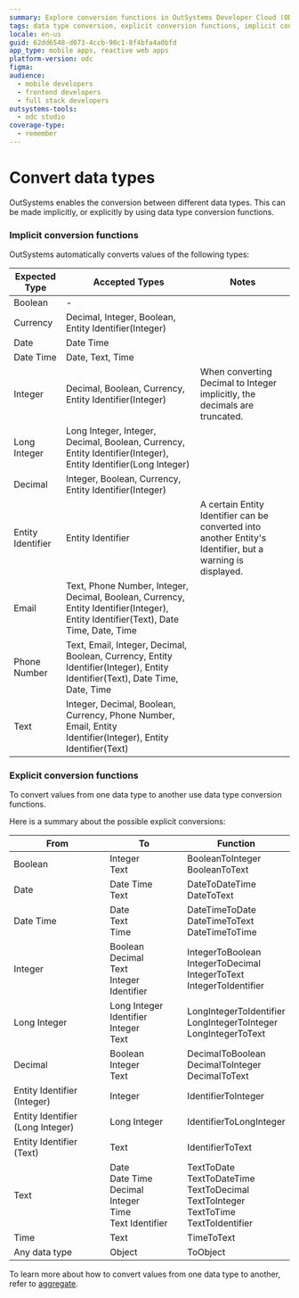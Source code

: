 ```yaml
---
summary: Explore conversion functions in OutSystems Developer Cloud (ODC).
tags: data type conversion, explicit conversion functions, implicit conversion functions
locale: en-us
guid: 62dd6548-d073-4ccb-90c1-8f4bfa4a0bfd
app_type: mobile apps, reactive web apps
platform-version: odc
figma:
audience:
  - mobile developers
  - frontend developers
  - full stack developers
outsystems-tools:
  - odc studio
coverage-type:
  - remember
---
```


# Convert data types

OutSystems enables the conversion between different data types. This can be made implicitly, or explicitly by using data type conversion functions.

### Implicit conversion functions

OutSystems automatically converts values of the following types:

Expected Type | Accepted Types | Notes
---|---|---
Boolean | - |
Currency | Decimal, Integer, Boolean, Entity Identifier(Integer) |
Date | Date Time |
Date Time | Date, Text, Time |
Integer | Decimal, Boolean, Currency, Entity Identifier(Integer) | When converting Decimal to Integer implicitly, the decimals are truncated.
Long Integer | Long Integer, Integer, Decimal, Boolean, Currency, Entity Identifier(Integer), Entity Identifier(Long Integer) |
Decimal | Integer, Boolean, Currency, Entity Identifier(Integer) |
Entity Identifier | Entity Identifier |  A certain Entity Identifier can be converted into another Entity's Identifier, but a warning is displayed.
Email | Text, Phone Number, Integer, Decimal, Boolean, Currency, Entity Identifier(Integer), Entity Identifier(Text), Date Time, Date, Time |
Phone Number | Text, Email, Integer, Decimal, Boolean, Currency, Entity Identifier(Integer), Entity Identifier(Text), Date Time, Date, Time |
Text | Integer, Decimal, Boolean, Currency, Phone Number, Email, Entity Identifier(Integer), Entity Identifier(Text) |

### Explicit conversion functions

To convert values from one data type to another use data type conversion functions.

Here is a summary about the possible explicit conversions:

From | To | Function
---|---|---
 Boolean | Integer<br/>Text | BooleanToInteger<br/>BooleanToText
Date | Date Time<br/>Text | DateToDateTime<br/>DateToText
Date Time | Date<br/>Text<br/>Time | DateTimeToDate<br/>DateTimeToText<br/>DateTimeToTime
Integer | Boolean<br/>Decimal<br/>Text<br/>Integer Identifier | IntegerToBoolean<br/>IntegerToDecimal<br/>IntegerToText<br/>IntegerToIdentifier
Long Integer | Long Integer Identifier<br/>Integer<br/>Text | LongIntegerToIdentifier<br/>LongIntegerToInteger<br/>LongIntegerToText
Decimal | Boolean<br/>Integer<br/>Text | DecimalToBoolean<br/>DecimalToInteger<br/>DecimalToText
Entity Identifier (Integer) | Integer | IdentifierToInteger
Entity Identifier (Long Integer) |  Long Integer  | IdentifierToLongInteger
Entity Identifier (Text) | Text | IdentifierToText
Text | Date<br/>Date Time<br/>Decimal<br/>Integer<br/>Time<br/>Text Identifier | TextToDate<br/>TextToDateTime<br/>TextToDecimal<br/>TextToInteger<br/>TextToTime<br/>TextToIdentifier
Time | Text | TimeToText
Any data type | Object | ToObject

To learn more about how to convert values from one data type to another, refer to [aggregate](./fetch-data/aggregate.md).
 